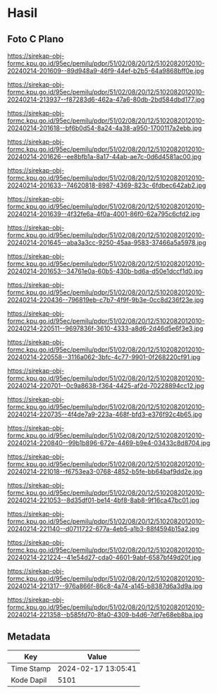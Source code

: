 # Hasil

## Foto C Plano

https://sirekap-obj-formc.kpu.go.id/95ec/pemilu/pdpr/51/02/08/20/12/5102082012010-20240214-201609--89d948a9-46f9-44ef-b2b5-64a9868bff0e.jpg

https://sirekap-obj-formc.kpu.go.id/95ec/pemilu/pdpr/51/02/08/20/12/5102082012010-20240214-213937--f87283d6-462a-47a6-80db-2bd584dbd177.jpg

https://sirekap-obj-formc.kpu.go.id/95ec/pemilu/pdpr/51/02/08/20/12/5102082012010-20240214-201618--bf6b0d54-8a24-4a38-a950-1700117a2ebb.jpg

https://sirekap-obj-formc.kpu.go.id/95ec/pemilu/pdpr/51/02/08/20/12/5102082012010-20240214-201626--ee8bfb1a-8a17-44ab-ae7c-0d6d4581ac00.jpg

https://sirekap-obj-formc.kpu.go.id/95ec/pemilu/pdpr/51/02/08/20/12/5102082012010-20240214-201633--74620818-8987-4369-823c-6fdbec642ab2.jpg

https://sirekap-obj-formc.kpu.go.id/95ec/pemilu/pdpr/51/02/08/20/12/5102082012010-20240214-201639--4f32fe6a-4f0a-4001-86f0-62a795c6cfd2.jpg

https://sirekap-obj-formc.kpu.go.id/95ec/pemilu/pdpr/51/02/08/20/12/5102082012010-20240214-201645--aba3a3cc-9250-45aa-9583-37466a5a5978.jpg

https://sirekap-obj-formc.kpu.go.id/95ec/pemilu/pdpr/51/02/08/20/12/5102082012010-20240214-201653--34761e0a-60b5-430b-bd6a-d50e1dccf1d0.jpg

https://sirekap-obj-formc.kpu.go.id/95ec/pemilu/pdpr/51/02/08/20/12/5102082012010-20240214-220436--796819eb-c7b7-4f9f-9b3e-0cc8d236f23e.jpg

https://sirekap-obj-formc.kpu.go.id/95ec/pemilu/pdpr/51/02/08/20/12/5102082012010-20240214-220511--9697836f-3610-4333-a8d6-2d46d5e6f3e3.jpg

https://sirekap-obj-formc.kpu.go.id/95ec/pemilu/pdpr/51/02/08/20/12/5102082012010-20240214-220558--3116a062-3bfc-4c77-9901-0f268220cf91.jpg

https://sirekap-obj-formc.kpu.go.id/95ec/pemilu/pdpr/51/02/08/20/12/5102082012010-20240214-220701--0c9a8638-f364-4425-af2d-70228894cc12.jpg

https://sirekap-obj-formc.kpu.go.id/95ec/pemilu/pdpr/51/02/08/20/12/5102082012010-20240214-220735--4f4de7a9-223a-468f-bfd3-e376f92c4b65.jpg

https://sirekap-obj-formc.kpu.go.id/95ec/pemilu/pdpr/51/02/08/20/12/5102082012010-20240214-220840--99b1b896-672e-4469-b9e4-03433c8d8704.jpg

https://sirekap-obj-formc.kpu.go.id/95ec/pemilu/pdpr/51/02/08/20/12/5102082012010-20240214-221018--f6753ea3-0768-4852-b5fe-bb64baf9dd2e.jpg

https://sirekap-obj-formc.kpu.go.id/95ec/pemilu/pdpr/51/02/08/20/12/5102082012010-20240214-221053--8d35df01-be14-4bf8-8ab8-9f16ca47bc01.jpg

https://sirekap-obj-formc.kpu.go.id/95ec/pemilu/pdpr/51/02/08/20/12/5102082012010-20240214-221140--d0711722-677a-4eb5-a1b3-88f4594b15a2.jpg

https://sirekap-obj-formc.kpu.go.id/95ec/pemilu/pdpr/51/02/08/20/12/5102082012010-20240214-221224--41e54d27-cda0-4601-9abf-6587bf49d20f.jpg

https://sirekap-obj-formc.kpu.go.id/95ec/pemilu/pdpr/51/02/08/20/12/5102082012010-20240214-221317--976a866f-86c8-4a74-a145-b8387d6a3d9a.jpg

https://sirekap-obj-formc.kpu.go.id/95ec/pemilu/pdpr/51/02/08/20/12/5102082012010-20240214-221358--b585fd70-8fa0-4309-b4d6-7df7e68eb8ba.jpg


## Metadata

| Key        | Value               |
| ---------- | ------------------- |
| Time Stamp | 2024-02-17 13:05:41 |
| Kode Dapil | 5101                |



